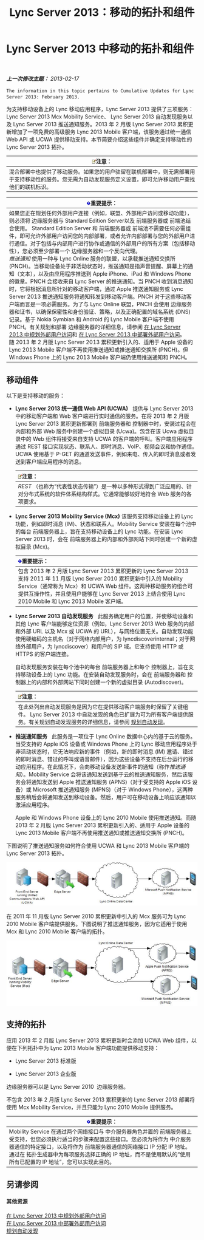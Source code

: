 ﻿---
title: Lync Server 2013：移动的拓扑和组件
TOCTitle: 移动的拓扑和组件
ms:assetid: be3cae7a-095d-4785-91ba-6fac99eba92a
ms:mtpsurl: https://technet.microsoft.com/zh-cn/library/Hh690037(v=OCS.15)
ms:contentKeyID: 49314096
ms.date: 05/19/2016
mtps_version: v=OCS.15
ms.translationtype: HT
---

# Lync Server 2013 中移动的拓扑和组件

 

_**上一次修改主题：** 2013-02-17_

    The information in this topic pertains to Cumulative Updates for Lync Server 2013: February 2013.

为支持移动设备上的 Lync 移动应用程序，Lync Server 2013 提供了三项服务： Lync Server 2013 Mcx Mobility Service、 Lync Server 2013 自动发现服务以及 Lync Server 2013 推送通知服务。2013 年 2 月版 Lync Server 2013 累积更新增加了一项免费的高级服务 Lync 2013 Mobile 客户端，该服务通过统一通信 Web API 或 UCWA 提供移动支持。本节简要介绍这些组件并确定支持移动性的 Lync Server 2013 拓扑。

<table>
<thead>
<tr class="header">
<th><img src="images/Dn783119.note(OCS.15).gif" title="note" alt="note" />注意：</th>
</tr>
</thead>
<tbody>
<tr class="odd">
<td>混合部署中也提供了移动服务。如果您的用户驻留在联机部署中，则无需部署用于支持移动性的服务。您无需为自动发现服务定义设置，即可允许移动用户查找他们的联机标识。</td>
</tr>
</tbody>
</table>


<table>
<thead>
<tr class="header">
<th><img src="images/Gg398794.important(OCS.15).gif" title="important" alt="important" />重要提示：</th>
</tr>
</thead>
<tbody>
<tr class="odd">
<td>如果您正在规划任何外部用户连接（例如，联盟、外部用户访问或移动功能），则必须将 边缘服务器与 Standard Edition Server以及 前端服务器或 前端池结合使用。 Standard Edition Server 和 前端服务器或 前端池不需要任何必需组件，即可允许外部用户访问您的内部部署，或者允许内部部署与您的外部用户进行通信。对于包括与内部用户进行协作或通信的外部用户的所有方案（包括移动性），您必须至少部署一个 边缘服务器和一个反向代理。<br />
<em>推送通知</em> 使用一种与 Lync Online 服务的联盟，以承载推送通知交换所 (PNCH)。当移动设备处于非活动状态时，推送通知是指声音提醒、屏幕上的通知（文本），以及由应用程序推送到 Apple iPhone、iPad 和 Windows Phone 的徽章。PNCH 会接收来自 Lync Server 的推送通知。当 PNCH 收到消息通知时，它将根据消息所针对的移动客户端，通过 Apple 推送通知服务或 Lync Server 2013 推送通知服务将通知转发到移动客户端。PNCH 对于这些移动客户端而言是一项必需服务。为了与 Lync Online 联盟，PNCH 会使用 边缘服务器和证书，以确保保密性和身份验证、策略，以及正确配置的域名系统 (DNS) 记录。基于 Nokia Symbian 和 Android 的 Lync Mobile 客户端不使用 PNCH。有关规划和部署 边缘服务器的详细信息，请参阅 <a href="lync-server-2013-planning-for-external-user-access.md">在 Lync Server 2013 中规划外部用户访问</a>和 <a href="lync-server-2013-deploying-external-user-access.md">在 Lync Server 2013 中部署外部用户访问</a>。<br />
随 2013 年 2 月版 Lync Server 2013 累积更新引入的、适用于 Apple 设备的 Lync 2013 Mobile 客户端不再使用推送通知或推送通知交换所 (PNCH)。但 Windows Phone 上的 Lync 2013 Mobile 客户端仍使用推送通知和 PNCH。</td>
</tr>
</tbody>
</table>


## 移动组件

以下是支持移动的服务：

  - **Lync Server 2013 统一通信 Web API (UCWA)**   提供与 Lync Server 2013 中的移动客户端和 Web 客户端进行实时通信的服务。在将 2013 年 2 月版 Lync Server 2013 累积更新部署到 前端服务器和 控制器中时，安装过程会在内部和外部 Web 服务中创建一个虚拟目录 (Ucwa)。包含在该 Ucwa 虚拟目录中的 Web 组件将接受来自支持 UCWA 的客户端的呼叫。客户端应用程序通过 REST 接口实现状态、联系人、即时消息、VoIP、视频会议和协作通信。UCWA 使用基于 P-GET 的通道发送事件，例如来电、传入的即时消息或者发送到客户端应用程序的消息。
    
    <table>
    <thead>
    <tr class="header">
    <th><img src="images/Dn783119.note(OCS.15).gif" title="note" alt="note" />注意：</th>
    </tr>
    </thead>
    <tbody>
    <tr class="odd">
    <td><em>REST</em> （也称为“代表性状态传输”）是一种以多种形式得到广泛应用的、针对分布式系统的软件体系结构样式。它通常能够较好地符合 Web 服务的各项要求。</td>
    </tr>
    </tbody>
    </table>


  - **Lync Server 2013 Mobility Service (Mcx)** 该服务支持移动设备上的 Lync 功能，例如即时消息 (IM)、状态和联系人。Mobility Service 安装在每个池中的每台 前端服务器上，旨在支持移动设备上的 Lync 功能。在安装 Lync Server 2013 时，会在 前端服务器上的内部和外部网站下同时创建一个新的虚拟目录 (Mcx)。
    
    <table>
    <thead>
    <tr class="header">
    <th><img src="images/Gg398794.important(OCS.15).gif" title="important" alt="important" />重要提示：</th>
    </tr>
    </thead>
    <tbody>
    <tr class="odd">
    <td>包含 2013 年 2 月版 Lync Server 2013 累积更新的 Lync Server 2013 支持 2011 年 11 月版 Lync Server 2010 累积更新中引入的 Mobility Service（通常称为 Mcx）和 UCWA Web 组件。这两种移动服务的组合可提供互操作性，并且使用户能够在 Lync Server 2013 上结合使用 Lync 2010 Mobile 和 Lync 2013 Mobile 客户端。</td>
    </tr>
    </tbody>
    </table>


  - **Lync Server 2013 自动发现服务**   此服务确定用户的位置，并使移动设备和其他 Lync 客户端能够定位资源（例如，Lync Server 2013 Web 服务的内部和外部 URL 以及 Mcx 或 UCWA 的 URL），与网络位置无关。自动发现功能使用硬编码的主机名（对于网络内部用户，为 lyncdiscoverinternal；对于网络外部用户，为 lyncdiscover）和用户的 SIP 域。它支持使用 HTTP 或 HTTPS 的客户端连接。
    
    自动发现服务安装在每个池中的每台 前端服务器上和每个 控制器上，旨在支持移动设备上的 Lync 功能。在安装自动发现服务时，会在 前端服务器和 控制器上的内部和外部网站下同时创建一个新的虚拟目录 (Autodiscover)。
    
    <table>
    <thead>
    <tr class="header">
    <th><img src="images/Dn783119.note(OCS.15).gif" title="note" alt="note" />注意：</th>
    </tr>
    </thead>
    <tbody>
    <tr class="odd">
    <td>在此处列出自动发现服务是因为它在提供移动客户端服务时保留了关键组件。 Lync Server 2013 中自动发现的角色已扩展为可为所有客户端提供服务。有关规划自动发现服务的详细信息，请参阅 <a href="lync-server-2013-planning-for-autodiscover.md">规划自动发现</a>。</td>
    </tr>
    </tbody>
    </table>


  - **推送通知服务**   此服务是一项位于 Lync Online 数据中心内的基于云的服务。当受支持的 Apple iOS 设备或 Windows Phone 上的 Lync 移动应用程序处于非活动状态时，它无法响应新的事件（例如，新的即时消息 (IM) 邀请、错过的即时消息、错过的呼叫或语音邮件），因为这些设备不支持在后台运行的移动应用程序。在此情况下，会向移动设备发送新事件的通知（称作*推送通知*）。Mobility Service 会将该通知发送到基于云的推送通知服务，然后该服务会将通知发送到 Apple 推送通知服务 (APNS)（对于受支持的 Apple iOS 设备）或 Microsoft 推送通知服务 (MPNS)（对于 Windows Phone），这两种服务稍后会将通知发送到移动设备。然后，用户可在移动设备上响应该通知以激活应用程序。
    
    Apple 和 Windows Phone 设备上的 Lync 2010 Mobile 使用推送通知。而随 2013 年 2 月版 Lync Server 2013 累积更新引入的、适用于 Apple 设备的 Lync 2013 Mobile 客户端不再使用推送通知或推送通知交换所 (PNCH)。

下图说明了推送通知服务如何符合使用 UCWA 和 Lync 2013 Mobile 客户端的 Lync Server 2013 拓扑。

![推送通知服务 UCWA](images/Hh690037.166d60fd-ff71-4ffe-9f66-3c8bbde0b5ae(OCS.15).jpg "推送通知服务 UCWA")

在 2011 年 11 月版 Lync Server 2010 累积更新中引入的 Mcx 服务可为 Lync 2010 Mobile 客户端提供服务。下图说明了推送通知服务，因为它适用于使用 Mcx 和 Lync 2010 Mobile 客户端的拓扑。

![推送通知服务 MCX](images/Hh690037.3081634e-60e7-4348-b24e-bbbf05a90f5f(OCS.15).jpg "推送通知服务 MCX")

## 支持的拓扑

应用 2013 年 2 月版 Lync Server 2013 累积更新时会添加 UCWA Web 组件，以便在下列拓扑中为 Lync 2013 Mobile 客户端功能提供移动支持：

  - Lync Server 2013 标准版

  - Lync Server 2013 企业版

边缘服务器可以是 Lync Server 2010  边缘服务器。

不包含 2013 年 2 月版 Lync Server 2013 累积更新的 Lync Server 2013 部署将使用 Mcx Mobility Service，并且只能为 Lync 2010 Mobile 提供服务。

<table>
<thead>
<tr class="header">
<th><img src="images/Gg398794.important(OCS.15).gif" title="important" alt="important" />重要提示：</th>
</tr>
</thead>
<tbody>
<tr class="odd">
<td>Mobility Service 在通过两个网络接口与 中介服务器角色并置的 前端服务器上受支持，但您必须执行适当的步骤来配置这些接口。您必须为将作为 中介服务器通信的特定接口，以及将作为 前端服务器通信的网络接口 IP 分配 IP 地址。通过在 拓扑生成器中为每项服务选择正确的 IP 地址，而不是使用默认的“使用所有已配置的 IP 地址”，您可以实现此目的。</td>
</tr>
</tbody>
</table>


## 另请参阅

#### 其他资源

[在 Lync Server 2013 中规划外部用户访问](lync-server-2013-planning-for-external-user-access.md)  
[在 Lync Server 2013 中部署外部用户访问](lync-server-2013-deploying-external-user-access.md)  
[规划自动发现](lync-server-2013-planning-for-autodiscover.md)

